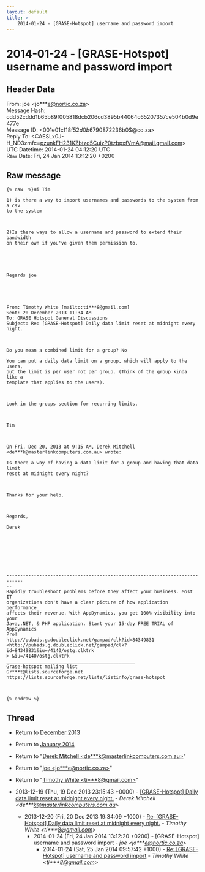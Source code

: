 ```yaml
---
layout: default
title: >
    2014-01-24 - [GRASE-Hotspot] username and password import
---
```


# 2014-01-24 - [GRASE-Hotspot] username and password import

## Header Data

From: joe \<jo***e@nortic.co.za\><br>
Message Hash: cdd52cddd1b65b89f005818dcb206cd3895b44064c65207357ce504b0d9e477e<br>
Message ID: \<001e01cf18f5$2d0b6790$872236b0$@co.za\><br>
Reply To: \<CAESLx0J-H_ND3zmfc=pzunkFH231KZbtzd5CuizP0tzbpxfVmA@mail.gmail.com\><br>
UTC Datetime: 2014-01-24 04:12:20 UTC<br>
Raw Date: Fri, 24 Jan 2014 13:12:20 +0200<br>

## Raw message

```
{% raw  %}Hi Tim

1) is there a way to import usernames and passwords to the system from a csv
to the system

 

2)Is there ways to allow a username and password to extend their bandwidth
on their own if you've given them permission to.

 

 

Regards joe

 

 

From: Timothy White [mailto:ti***8@gmail.com] 
Sent: 20 December 2013 11:34 AM
To: GRASE Hotspot General Discussions
Subject: Re: [GRASE-Hotspot] Daily data limit reset at midnight every night.

 

Do you mean a combined limit for a group? No

You can put a daily data limit on a group, which will apply to the users,
but the limit is per user not per group. (Think of the group kinda like a
template that applies to the users).

 

Look in the groups section for recurring limits.

 

Tim

 

On Fri, Dec 20, 2013 at 9:15 AM, Derek Mitchell
<de***k@masterlinkcomputers.com.au> wrote:

Is there a way of having a data limit for a group and having that data limit
reset at midnight every night?

 

Thanks for your help.

 

Regards,

Derek

 

 

 


----------------------------------------------------------------------------
--
Rapidly troubleshoot problems before they affect your business. Most IT
organizations don't have a clear picture of how application performance
affects their revenue. With AppDynamics, you get 100% visibility into your
Java,.NET, & PHP application. Start your 15-day FREE TRIAL of AppDynamics
Pro!
http://pubads.g.doubleclick.net/gampad/clk?id=84349831
<http://pubads.g.doubleclick.net/gampad/clk?id=84349831&iu=/4140/ostg.clktrk
> &iu=/4140/ostg.clktrk
_______________________________________________
Grase-hotspot mailing list
Gr***t@lists.sourceforge.net
https://lists.sourceforge.net/lists/listinfo/grase-hotspot

 

{% endraw %}
```

## Thread

+ Return to [December 2013](/archive/2013/12)
+ Return to [January 2014](/archive/2014/01)

+ Return to "[Derek Mitchell <de***k<span>@</span>masterlinkcomputers.com.au>](/authors/de___k_at_masterlinkcomputers_com_au)"
+ Return to "[joe <jo***e<span>@</span>nortic.co.za>](/authors/jo___e_at_nortic_co_za)"
+ Return to "[Timothy White <ti***8<span>@</span>gmail.com>](/authors/ti___8_at_gmail_com)"

+ 2013-12-19 (Thu, 19 Dec 2013 23:15:43 +0000) - [[GRASE-Hotspot] Daily data limit reset at midnight every night.](/archive/2013/12/66ca30e0f00428c4b7e161f1ce505bfda7254c7ab061e0823b34e3a44e6f13a0) - _Derek Mitchell \<de***k@masterlinkcomputers.com.au\>_
  + 2013-12-20 (Fri, 20 Dec 2013 19:34:09 +1000) - [Re: [GRASE-Hotspot] Daily data limit reset at midnight every night.](/archive/2013/12/f182186c50dcc8b1dc7290094d83c5f33091e8f43d10d792347fe458603ea303) - _Timothy White \<ti***8@gmail.com\>_
    + 2014-01-24 (Fri, 24 Jan 2014 13:12:20 +0200) - [GRASE-Hotspot] username and password import - _joe \<jo***e@nortic.co.za\>_
      + 2014-01-24 (Sat, 25 Jan 2014 09:57:42 +1000) - [Re: [GRASE-Hotspot] username and password import](/archive/2014/01/363b173344c128d28af661e0d01470a24bb7f85437e1cd4b47321276db7d94f0) - _Timothy White \<ti***8@gmail.com\>_

